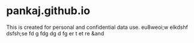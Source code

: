 # pankaj.github.io
This is created for personal and confidential data use.
eu8weoi;w
elkdshf
dsfsh;se
fd
g
fdg
dg
d
fg
er
t
et
re
&and
